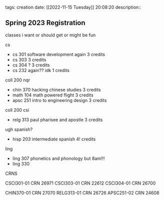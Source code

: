 tags:
creation date: [[2022-11-15 Tuesday]] 20:08:20
description::

## Spring 2023 Registration

classes i want or should get or might be fun

cs
- cs 301 software development again 3 credits
- cs 303 3 credits
- cs 304 ? 3 credits
- cs 232 again?? idk 1 credits

coll 200 nqr
- chin 370 hacking chinese studies 3 credits
- math 104 math powered flight 3 credits
- apsc 251 intro to engineering design 3 credits

coll 200 csi
- relg 313 paul pharisee and apostle 3 credits 

ugh spanish?
- hisp 203 intermediate spanish 4! credits

ling
- ling 307 phonetics and phonology but 8am!!!
- ling 330 



CRNS

CSCI301-01 CRN 26971
CSCI303-01 CRN 22612
CSCI304-01 CRN 26700

CHIN370-01 CRN 27070
RELG313-01 CRN 26726
APSC251-02 CRN 24608
